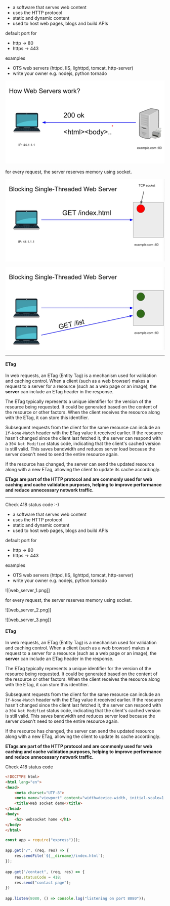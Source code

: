 - a software that serves web content
- uses the HTTP protocol
- static and dynamic content
- used to host web pages, blogs and build APIs

default port for 
- http -> 80
- https -> 443

examples
- OTS web servers (httpd, IIS, lighttpd, tomcat, http-server)
- write your owner e.g. nodejs, python tornado

![](./images/web_server_1.png)


for every request, the server reserves memory using socket.

![](./images/web_server_2.png)


![](./images/web_server_3.png)

<hr>

#### ETag
In web requests, an ETag (Entity Tag) is a mechanism used for validation and caching control. When a client (such as a web browser) makes a request to a server for a resource (such as a web page or an image), the **server** can include an ETag header in the response.

The ETag typically represents a unique identifier for the version of the resource being requested. It could be generated based on the content of the resource or other factors. When the client receives the resource along with the ETag, it can store this identifier.

Subsequent requests from the client for the same resource can include an `If-None-Match` header with the ETag value it received earlier. If the resource hasn't changed since the client last fetched it, the server can respond with a `304 Not Modified` status code, indicating that the client's cached version is still valid. This saves bandwidth and reduces server load because the server doesn't need to send the entire resource again.

If the resource has changed, the server can send the updated resource along with a new ETag, allowing the client to update its cache accordingly.

**ETags are part of the HTTP protocol and are commonly used for web caching and cache validation purposes, helping to improve performance and reduce unnecessary network traffic.**

<hr>

Check 418 status code :-) 


- a software that serves web content
- uses the HTTP protocol
- static and dynamic content
- used to host web pages, blogs and build APIs

default port for 
- http -> 80
- https -> 443

examples
- OTS web servers (httpd, IIS, lighttpd, tomcat, http-server)
- write your owner e.g. nodejs, python tornado

![[web_server_1.png]]


for every request, the server reserves memory using socket.

![[web_server_2.png]]


![[web_server_3.png]]


#### ETag
In web requests, an ETag (Entity Tag) is a mechanism used for validation and caching control. When a client (such as a web browser) makes a request to a server for a resource (such as a web page or an image), the **server** can include an ETag header in the response.

The ETag typically represents a unique identifier for the version of the resource being requested. It could be generated based on the content of the resource or other factors. When the client receives the resource along with the ETag, it can store this identifier.

Subsequent requests from the client for the same resource can include an `If-None-Match` header with the ETag value it received earlier. If the resource hasn't changed since the client last fetched it, the server can respond with a `304 Not Modified` status code, indicating that the client's cached version is still valid. This saves bandwidth and reduces server load because the server doesn't need to send the entire resource again.

If the resource has changed, the server can send the updated resource along with a new ETag, allowing the client to update its cache accordingly.

**ETags are part of the HTTP protocol and are commonly used for web caching and cache validation purposes, helping to improve performance and reduce unnecessary network traffic.**


Check 418 status code


```html
<!DOCTYPE html>
<html lang="en">
<head>
    <meta charset="UTF-8">
    <meta name="viewport" content="width=device-width, initial-scale=1.0">
    <title>Web socket demo</title>
</head>
<body>
    <h1> websocket home </h1>
</body>
</html>
```

```js
const app = require("express")();

app.get("/", (req, res) => {
    res.sendFile(`${__dirname}/index.html`);
});

app.get("/contact", (req, res) => { 
    res.statusCode = 418;
    res.send("contact page");
})

app.listen(8080, () => console.log("listening on port 8080"));
```
